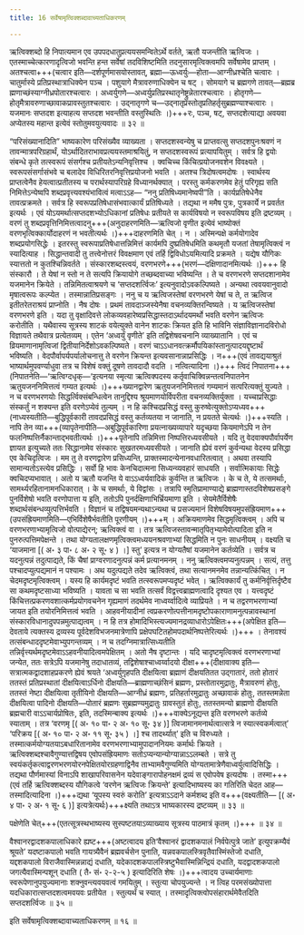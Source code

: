 ```yaml
---
title: 16 सर्वेषामृत्विक्शब्दावाच्यताधिकरणम्

---
```


ऋत्विक्शब्दो हि निपात्यमान एव उपपदधातुप्रत्ययसमन्वितेऽर्थे वर्तते, ऋतौ यजन्तीति ऋत्विजः । एतस्माच्चेत्कारणादृत्विजो भवन्ति हन्त सर्वेषां तदविशिष्टमिति तदनुसारमृत्विक्त्वमपि सर्वेषामेव प्राप्तम् । अतश्चत्वा+++(चत्वार इति—दर्शपूर्णमासयोस्तावत्, ब्रह्मा—ऊध्वर्युः—होता—आग्नीध्रश्चेति चत्वारः । चातुर्मास्ये प्रतिप्रस्थात्राधिक्येन पञ्च । पशुयागे मैत्रावरुणाधिक्येन च षट् । सोमयागे च ब्रह्मगणे तावत्—ब्रह्मब्र ह्मणाच्छंस्याग्नीध्रपोतारश्चत्वारः । अध्वर्युगणे—अध्वर्युप्रतिप्रस्थातृनेष्ट्रुन्नेतारश्चत्वारः । होतृगणे—होतृमैत्रावरुणाच्छावाकप्रावस्तुतश्चत्वारः । उद्नातृगणे च—उद्नातृप्रस्तोतृप्रतिहर्तृसुब्रह्मण्याश्चत्वारः । यजमानः सप्तदश इत्याहत्य सप्तदश भवन्तीति वस्तुस्थितिः ।)+++रः, पञ्च, षट्, सप्तदशेत्याद्या अवयवा अप्येतस्य महान्त इत्येवं स्तोतुमवयुत्यवादः ॥ ३२ ॥

“परिसंख्यानादिति” भाष्यकारेण परिसंख्यैव व्याख्यता । सप्तदशस्वन्येषु च प्राप्तवत्सु सप्तदशपुनःश्रवणं न तावन्मात्रपरिग्रहार्थं, योऽर्थादितराभावप्रत्ययस्तमाश्रयितुं, न सप्तदशस्वरूपं प्रत्यापयितुम् । सर्वत्र हि द्वयोः संबन्धे कृते तत्स्वरूपं संसर्गश्च प्रतीयतेऽन्यनिवृत्तिश्च । क्वचिच्च किंचित्प्रयोजनवशेन विवक्ष्यते । स्वरूपसंसर्गासंभवे च बलादेव विधिरितरनिवृत्तिप्रयोजनो भवति । अतश्च त्रिदोषत्वमदोषः । स्वार्थस्य प्राप्तत्वेनैव हेयत्वात्प्रतीतस्य च परार्थस्यापरिग्रहे विध्यानर्थक्यात् । परस्तु कर्मकरणमेव हेतुं परिगृह्य सति निमित्तेऽन्येष्वपि शब्दप्रवृत्त्यवश्यंभावित्वं मत्वाऽऽह— “ननु प्रतिषिध्यमानेष्वपी”ति । कार्यप्रतिषेधेनैव तावत्प्रक्रमते । सर्वत्र हि स्वरूपप्रतिषेधासंभवात्कार्यं प्रतिषिध्यते । तद्यथा न ममैष पुत्रः, पुत्रकार्ये न प्रवर्तत इत्यर्थः । एवं योऽयमर्थात्सप्तदशभ्योऽधिकानां प्रतिषेधः प्रतीयते स कार्यविषयो न स्वरूपविषय इति द्रष्टव्यम् । वरणं तु शब्दप्रवृत्तिनिमित्तत्वादनु+++(अनुदाहरणमिति—ऋत्विजो वृणीत इत्येवं भाष्योक्तं वरणभृत्विक्कार्योदाहरणं न भवतीत्यर्थः ।)+++दाहरणमिति चेत् । न । अस्मिन्पक्षे कर्मयोगादेव शब्दप्रयोगसिद्धेः । इतरस्तु स्वरूपाप्रतिषेधात्तन्निमित्तं कार्यमपि दुष्प्रतिषेधमिति कथमृतौ यजतां तेषामृत्विक्त्वं न स्यादित्याह । सिद्धान्तवादी तु तत्त्वेनोत्तरं विवक्षमाण एवं तर्हि द्विविधोऽयमित्यादि प्रक्रमते । यद्येष यौगिकः स्यात्ततो न कुतश्चिन्निवर्तते । संस्कारशब्दस्त्वयं, वरणभरणे+++(भरणं—दक्षिणादानमित्यर्थः ।)+++ हि संस्कारौ । ते येषां न स्तो न ते सत्यपि क्रियायोगे तच्छब्दवाच्या भविष्यन्ति । ते च वरणभरणे सप्तदशानामेव यजमानेन क्रियेते । तन्निमितत्वाश्रयणे च ‘सप्तदशर्त्विजः’ इत्यनुवादोऽवकल्पिष्यते । अन्यथा त्ववयवानुवादो मृषात्वरूपः कल्प्येत । तस्मान्नातिप्रसङ्गः । ननु च य ऋत्विजस्तेषां वरणभरणे येषां च ते, त ऋत्विज इतीतरेतराश्रयं प्राप्नोति । नैष दोषः । प्रथमं तावदाञ्जस्येनैषा वचनव्यक्तिरन्विष्यते । य ऋत्विजस्तेषां वरणभरणे इति । यदा तु वृक्षादिवत्ते लोकव्यवहारेष्वप्रसिद्धास्तदाऽर्थादयमर्थो भवति वरणेन ऋत्विजः करोतीति । यथैवास्य सूत्रस्य शाटकं वयेत्युक्ते वानेन शाटकः क्रियत इति हि भाविनि संज्ञाविज्ञानादविरोधो विज्ञायते तथैवात्र प्रत्येतव्यम् । एतेन ‘अध्वर्युं वृणीते’ इति तद्विशेषवचनानि व्याख्यातानि । एवं च व्रियमाणानामृत्विजां द्वितीयानिर्देशोऽवकल्पिष्यते । वरणं चाऽऽधानवत्क्रर्मौपयिकांस्तानुत्पादयद्दृष्टार्थं भविष्यति । वेदपौर्वापर्यपर्यालोचनात्तु ते वरणेन क्रियन्त इत्यवसानान्नाप्रसिद्धिः । न+++(एवं तावद्ययाश्रुतं भाष्यार्थमुपवर्ण्याधुवा तत्र च विशेषं वक्तुं दूषणे तावदादौ वदति । नत्वित्यादिना ।)+++ त्विदं निपातना+++(निपातनेति—‘ऋत्विग्दधृक्—‘इत्यनया स्मृत्या ऋत्विक्पदस्य कर्तृवाचिक्विन्नन्तत्वनिपातनेन ऋतुयजननिमित्तत्वं गम्यत इत्यर्थः ।)+++ख्यानद्वारेण ऋतुयजननिमित्तत्वं गम्यमानं सत्परित्यक्तुं युज्यते । न च वरणभरणयोः सिद्धर्त्विक्संबन्धित्वेन तानुद्दिश्य श्रूयमाणयोर्विपरीता वचनव्यक्तिर्युक्ता । यच्चाप्रसिद्धाः संस्कर्तुं न शक्यन्त इति वरणेऽप्येवं तुल्यम् । न हि कश्चिदप्रसिद्धं वस्तु कुरुष्वेत्युक्तोऽप्यध्यव+++(नाध्यस्यतीति—बुद्धिपूर्वकारी तावदप्रसिद्धं वस्तु कर्तव्यतया न जानाति, न प्रयतते चेत्यर्थः ।)+++स्यति । नापि तेन व्या+++(व्यापृतेनापीति—अबुद्धिपूर्वकारिणा प्रयत्नाख्यव्यापारे यदृच्छया कियमाणेऽपि न तेन फलनिष्पत्तिर्नैकान्ताद्भवतीत्यर्थः ।)+++पृतेनापि तन्निमित्ता निष्पत्तिरध्यवसीयते । यदि तु वेदवाक्यपौर्वापर्येण ज्ञायत इत्युच्यते ततः सिद्धानामेव संस्कारः सुखतरमध्यवसीयते । जानाति ह्येवं वरणं कुर्वन्यथा वेदस्य प्रसिद्धा एव केचिदृत्विजः । मम तु ते वरणद्वारेण प्रसिध्यन्ति, प्राक्तस्मादन्येनानवधारितत्वात् । अथवा तस्यापि सामान्यतोऽस्त्येव प्रसिद्धिः । सर्वो हि भावः केनचिदात्मना सिध्यन्व्यवहारं साधयति । सर्वात्मिकायाः सिद्धेः क्वचिदप्यभावात् । अतो य ऋतौ यजन्ति ये वाऽऽध्वर्यवादिकं कुर्वन्ति त ऋत्विजः । के च ते, ये तत्समर्थाः, सामर्थ्यरहितानामनधिकारात् । के च समर्थाः, ये विद्वांसः । तत्रापि स्मृतिप्रामाण्याद्ये ब्राह्मणास्तदविशेषप्रसङ्गे पुनर्विशेषो भवति वरणोपात्ता य इति, ततोऽपि पुनर्दक्षिणाभिर्भ्रियमाणा इति । सेयमेतैर्विशेषैः शब्दार्थसंबन्धव्युत्पत्तिर्भवति । विज्ञानं च तद्विषयमन्यथाऽन्यथा च प्रसज्यमानं विशेषविषयमुपसंह्रियमाण+++(उपसंह्रियमाणमिति—एभिर्विशेषैर्भवतीति पूरणीयम् ।)+++म् । अक्रियमाणमेव सिद्धमृत्विक्त्वम् । अपि च वरणभरणाभ्यामृत्विजो वोत्पाद्येरन्; ऋत्विक्त्वं वा । तत्र ऋत्विजस्तावन्मातृपितृभ्यामेवोत्पादिता इति न पुनरुत्पत्तिमपेक्षन्ते । तथा योग्यतालक्षणमृत्विक्त्वमध्ययनश्रवणाभ्यां सिद्धमिति न पुनः साधनीयम् । वक्ष्यति च ‘याजमाना \[( अ॰ ३ पा॰ ८ अ॰ २ सू॰ ४ ) ।\] स्तु’ इत्यत्र न योग्यतैषां यजमानेन कर्तव्येति । सर्वत्र च यदनुत्पन्नं तदुत्पाद्यते, किं चैषां प्राग्वरणादनुत्पन्नं कर्म प्रत्यानमनम् । ननु ऋत्विक्त्वमप्यनुत्पन्नम् । सत्यं, तत्तु पश्चादप्युत्पद्यमानं न पश्यामः । अथ यदुत्पद्यते तदेव ऋत्विक्त्वं, तथा सत्यानमनमेव तन्नान्यत्किंचित् । न चेदमदृष्टमृत्विक्त्वम् । यस्य हि कार्यमदृष्टं भवति तत्स्वरूपमप्यदृष्टं भवेत् । ऋत्विक्कार्यं तु कर्मनिर्वृत्तिर्दृष्टैव सा कथमदृष्टसाध्या भविष्यति । यावता च सा भवति तत्सर्वं विद्वत्त्वब्राह्मणत्वादि दृश्यत एव । यत्त्वदृष्टं किंचित्तत्प्रकरणवशात्कर्मप्रयोगवचनेन गृह्यमाणं तदर्थमेव नाध्वर्य्वादित्वे व्याप्रियते । न च तद्वरणभरणाभ्यां जायत इति तयोरनिमित्तत्वं भवति । आहवनीयादीनां त्वप्रकरणोत्पत्तीनामदृष्टोपकाराणामनुत्पन्नावस्थानां संस्कारविधानादुपपन्नमुत्पाद्यत्वम् । न हि तत्र होमादिभिस्त्यज्यमानद्रव्याधारोऽपेक्षितः+++(अपेक्षित इति—देवताये त्यक्तस्य द्रव्यस्य पूर्वदेशविभजनमात्रेणापि प्रक्षेपघटितहोमपदार्थनिष्पत्तेरित्यर्थः ।)+++ । तेनावश्यं तत्संबन्धाददृष्टमेवाभ्युपगन्तव्यम् । न च तदग्निमात्रात्सिध्यतीति तन्निर्वृत्त्यर्थमदृष्टमेवाऽऽहवनीयादित्वमपेक्षितम् । अतो नैष दृष्टान्तः । यदि चादृष्टमृत्विक्त्वं वरणभरणाभ्यां जन्येत, ततः सत्रेऽपि यजमानेषु तदाधातव्यं, तद्विशेषाश्चाध्वर्य्वादयो दीक्षा+++(दीक्षावाक्य इति—सत्रात्मकद्वादशाहप्रकरणे ह्येवं श्रयते ‘अध्वर्युगृहपति दीक्षयित्वा ब्रह्माणं दीक्षयतितत उद्गातारं, ततो होतारं ततस्तं प्रतिप्रस्थातां दीक्षयित्वाऽर्धिनो दीक्षयति—ब्राह्मणाच्छंसिनं ब्रह्मणः, प्रस्तोतारमुद्रातुः, मैत्रावरुणं होतुः, ततस्तं नेष्टा दीक्षयित्वा तृतीयिनो दीक्षयति—आग्नीध्रं ब्रह्मणः, प्रतिहर्तारमुद्रातुः अच्छावाकं होतुः, ततस्तमन्नेता दीक्षयित्वा पादिनो दीक्षयति—पोतारं ब्रह्मणः सुब्रह्मण्यमुद्रातुः ग्रावस्तुतं होतुः, ततस्तमन्यो ब्राह्मणो दीक्षयति ब्रह्मचारी वाऽऽचार्यप्रोषितः, इति, तदस्मिन्बाक्य इत्यर्थः ।)+++वाक्येऽनूद्यन्त इति वरणभरणे कर्तव्ये स्याताम् । तत्र ‘वरणमृ \[( अ॰ १० पा॰ २ अ॰ १० सू॰ ३४ )\] त्विजामानमनार्थत्वात्सत्रे न स्यात्स्वकर्मत्वात्’ ‘परिक्रय \[( अ॰ १० पा॰ २ अ॰ ११ सू॰ ३५ ) ।\] श्च तादर्थ्यात्’ इति च विरुध्यते । तस्मात्कर्मयोग्यतयाऽबधारितानामेव वरणभरणाभ्यामुपादाननियमः कर्मार्थः क्रियते । ऋत्विक्शब्दश्चावैगुण्यात्तद्विषय एवोपसंह्रियमाणः सतोऽप्यन्यान्योग्यान्नाऽऽलम्बते । सत्रे तु स्वयंकर्तृकत्वाद्वरणभरणयोरनपेक्षितयोरग्रहणाद्विनैव ताभ्यामवैगुण्यमिति योग्यतामात्रेणैवाध्वर्युत्वादिसिद्धिः । तद्यथा पौर्णमास्यां विनाऽपि शाखापरिवासनेन यदेवाङ्गारापोहनक्षमं द्रव्यं स एवोपवेष इत्यदोषः । तस्मा+++(एवं तर्हि ऋत्विक्शब्दस्य यौगिकत्वे ‘वरणेन ऋत्विजः क्रियन्ते’ इत्यादिभाष्यस्य का गतिरिति चेदत आह—तस्मादित्यादिना ।)+++द्यथा ‘यूपस्य स्वरुं करोति’ इत्यत्राऽऽदाने कर्मशब्द इति व+++(वक्ष्यतीति— \[( अ॰ ४ पा॰ २ अ॰ १ सू॰ ६ )\]  इत्यत्रेत्यर्थः)+++क्ष्यति तथाऽत्र भाष्यकारस्य द्रष्टव्यम् ॥ ३३ ॥

पक्षेणेति चेत्+++(एतत्सूत्रस्थभाष्यस्य सुस्पष्टतयाऽव्याख्याय सूत्रस्य पाठमात्रं कृतम् ।)+++ ॥ ३४ ॥

वैश्वानरद्वादशकपालाधिकारे ह्यष्ट+++(अष्टत्वादय इति‘वैश्वानरं द्वादशकपालं निर्वपेत्पुत्रे जाते’ इत्युपक्रम्यैवं श्रूयते’ यदष्टाकपालो भवति गायत्र्यैवैनं ब्रह्मवर्चसेन पुनाति, यन्नवकपालस्त्रिवृतैवास्मिंस्तेजो दधाति, यद्दशकपालो विराजैवास्मिन्नन्नाद्यं दधाति, यदेकादशकपालस्त्रिष्टुभैवास्मिन्निन्द्रियं दधाति, यदद्वादशकपालो जगत्यैवास्मिन्पशून् दधाति ( तै॰ सं॰ २-२-५ ) इत्यादिरिति शेषः ।)+++त्वादय उच्चार्यमाणाः स्वरूपेणानुपयुज्यमानाः शक्नुवन्त्यवयवत्वं गमयितुम् । स्तुत्या चोपयुज्यन्ते । न त्विह परमसंख्योपात्ता यदधिकारात्सप्तदशत्वमवयवः प्रतीयेत । स्तुत्यर्थं च स्यात् । तस्मादृत्विक्त्वोपसंहारार्थमेवैतदिति सप्तदशर्त्विजः ॥ ३५ ॥

इति सर्वेषामृत्विक्शब्दावाच्यताधिकरणम् ॥ १६ ॥
